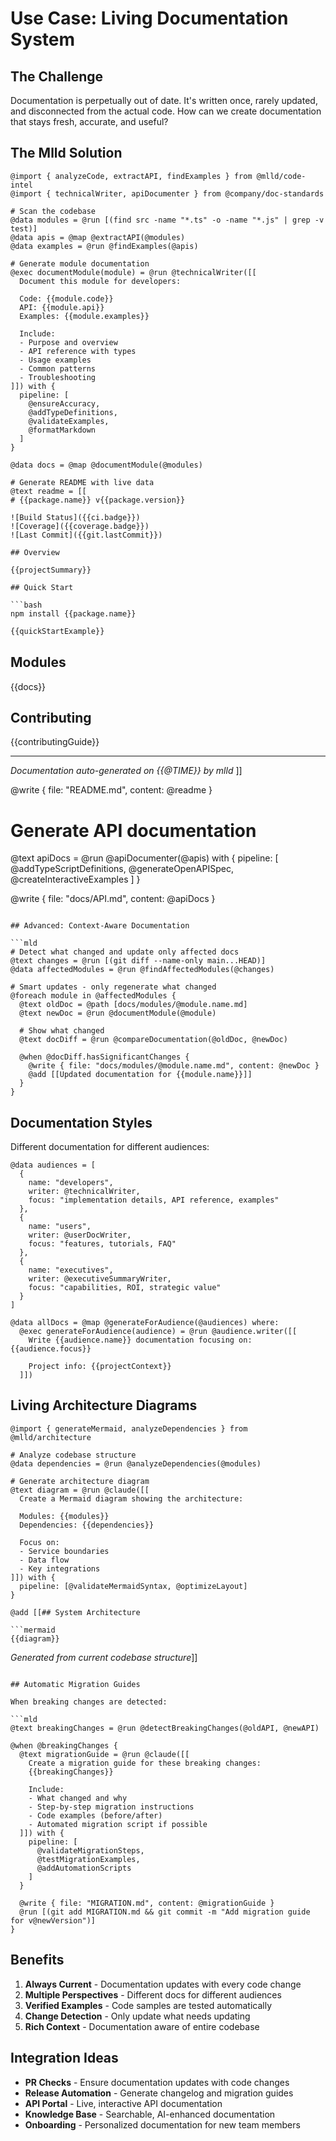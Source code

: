 # Use Case: Living Documentation System

## The Challenge

Documentation is perpetually out of date. It's written once, rarely updated, and disconnected from the actual code. How can we create documentation that stays fresh, accurate, and useful?

## The Mlld Solution

```mld
@import { analyzeCode, extractAPI, findExamples } from @mlld/code-intel
@import { technicalWriter, apiDocumenter } from @company/doc-standards

# Scan the codebase
@data modules = @run [(find src -name "*.ts" -o -name "*.js" | grep -v test)]
@data apis = @map @extractAPI(@modules)
@data examples = @run @findExamples(@apis)

# Generate module documentation
@exec documentModule(module) = @run @technicalWriter([[
  Document this module for developers:
  
  Code: {{module.code}}
  API: {{module.api}}
  Examples: {{module.examples}}
  
  Include:
  - Purpose and overview
  - API reference with types
  - Usage examples
  - Common patterns
  - Troubleshooting
]]) with {
  pipeline: [
    @ensureAccuracy,
    @addTypeDefinitions,
    @validateExamples,
    @formatMarkdown
  ]
}

@data docs = @map @documentModule(@modules)

# Generate README with live data
@text readme = [[
# {{package.name}} v{{package.version}}

![Build Status]({{ci.badge}})
![Coverage]({{coverage.badge}})
![Last Commit]({{git.lastCommit}})

## Overview

{{projectSummary}}

## Quick Start

```bash
npm install {{package.name}}
```

```javascript
{{quickStartExample}}
```

## Modules

{{docs}}

## Contributing

{{contributingGuide}}

---
*Documentation auto-generated on {{@TIME}} by mlld*
]]

@write { file: "README.md", content: @readme }

# Generate API documentation
@text apiDocs = @run @apiDocumenter(@apis) with {
  pipeline: [
    @addTypeScriptDefinitions,
    @generateOpenAPISpec,
    @createInteractiveExamples
  ]
}

@write { file: "docs/API.md", content: @apiDocs }
```

## Advanced: Context-Aware Documentation

```mld
# Detect what changed and update only affected docs
@text changes = @run [(git diff --name-only main...HEAD)]
@data affectedModules = @run @findAffectedModules(@changes)

# Smart updates - only regenerate what changed
@foreach module in @affectedModules {
  @text oldDoc = @path [docs/modules/@module.name.md]
  @text newDoc = @run @documentModule(@module)
  
  # Show what changed
  @text docDiff = @run @compareDocumentation(@oldDoc, @newDoc)
  
  @when @docDiff.hasSignificantChanges {
    @write { file: "docs/modules/@module.name.md", content: @newDoc }
    @add [[Updated documentation for {{module.name}}]]
  }
}
```

## Documentation Styles

Different documentation for different audiences:

```mld
@data audiences = [
  { 
    name: "developers",
    writer: @technicalWriter,
    focus: "implementation details, API reference, examples"
  },
  {
    name: "users", 
    writer: @userDocWriter,
    focus: "features, tutorials, FAQ"
  },
  {
    name: "executives",
    writer: @executiveSummaryWriter,
    focus: "capabilities, ROI, strategic value"
  }
]

@data allDocs = @map @generateForAudience(@audiences) where:
  @exec generateForAudience(audience) = @run @audience.writer([[
    Write {{audience.name}} documentation focusing on: {{audience.focus}}
    
    Project info: {{projectContext}}
  ]])
```

## Living Architecture Diagrams

```mld
@import { generateMermaid, analyzeDependencies } from @mlld/architecture

# Analyze codebase structure
@data dependencies = @run @analyzeDependencies(@modules)

# Generate architecture diagram
@text diagram = @run @claude([[
  Create a Mermaid diagram showing the architecture:
  
  Modules: {{modules}}
  Dependencies: {{dependencies}}
  
  Focus on:
  - Service boundaries
  - Data flow
  - Key integrations
]]) with {
  pipeline: [@validateMermaidSyntax, @optimizeLayout]
}

@add [[## System Architecture

```mermaid
{{diagram}}
```

*Generated from current codebase structure*]]
```

## Automatic Migration Guides

When breaking changes are detected:

```mld
@text breakingChanges = @run @detectBreakingChanges(@oldAPI, @newAPI)

@when @breakingChanges {
  @text migrationGuide = @run @claude([[
    Create a migration guide for these breaking changes:
    {{breakingChanges}}
    
    Include:
    - What changed and why
    - Step-by-step migration instructions
    - Code examples (before/after)
    - Automated migration script if possible
  ]]) with {
    pipeline: [
      @validateMigrationSteps,
      @testMigrationExamples,
      @addAutomationScripts
    ]
  }
  
  @write { file: "MIGRATION.md", content: @migrationGuide }
  @run [(git add MIGRATION.md && git commit -m "Add migration guide for v@newVersion")]
}
```

## Benefits

1. **Always Current** - Documentation updates with every code change
2. **Multiple Perspectives** - Different docs for different audiences
3. **Verified Examples** - Code samples are tested automatically
4. **Change Detection** - Only update what needs updating
5. **Rich Context** - Documentation aware of entire codebase

## Integration Ideas

- **PR Checks** - Ensure documentation updates with code changes
- **Release Automation** - Generate changelog and migration guides
- **API Portal** - Live, interactive API documentation
- **Knowledge Base** - Searchable, AI-enhanced documentation
- **Onboarding** - Personalized documentation for new team members